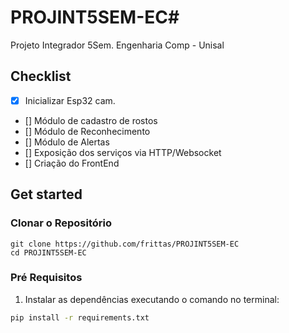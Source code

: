 # PROJINT5SEM-EC#

Projeto Integrador 5Sem. Engenharia Comp - Unisal  


## Checklist

- [x] Inicializar Esp32 cam.
- [] Módulo de cadastro de rostos
- [] Módulo de Reconhecimento
- [] Módulo de Alertas
- [] Exposição dos serviços via HTTP/Websocket
- [] Criação do FrontEnd



## Get started

### Clonar o Repositório

```shell
git clone https://github.com/frittas/PROJINT5SEM-EC
cd PROJINT5SEM-EC
```

### Pré Requisitos

1. Instalar as dependências executando o comando no terminal:
  ```bash
  pip install -r requirements.txt
  ```
